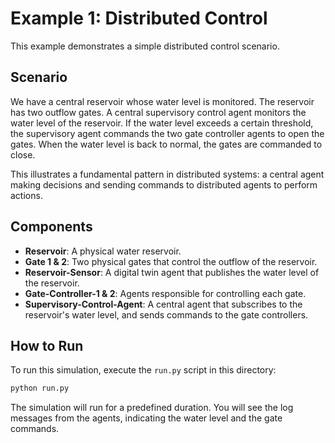 # Example 1: Distributed Control

This example demonstrates a simple distributed control scenario.

## Scenario

We have a central reservoir whose water level is monitored. The reservoir has two outflow gates. A central supervisory control agent monitors the water level of the reservoir. If the water level exceeds a certain threshold, the supervisory agent commands the two gate controller agents to open the gates. When the water level is back to normal, the gates are commanded to close.

This illustrates a fundamental pattern in distributed systems: a central agent making decisions and sending commands to distributed agents to perform actions.

## Components

*   **Reservoir**: A physical water reservoir.
*   **Gate 1 & 2**: Two physical gates that control the outflow of the reservoir.
*   **Reservoir-Sensor**: A digital twin agent that publishes the water level of the reservoir.
*   **Gate-Controller-1 & 2**: Agents responsible for controlling each gate.
*   **Supervisory-Control-Agent**: A central agent that subscribes to the reservoir's water level, and sends commands to the gate controllers.

## How to Run

To run this simulation, execute the `run.py` script in this directory:

```bash
python run.py
```

The simulation will run for a predefined duration. You will see the log messages from the agents, indicating the water level and the gate commands.
